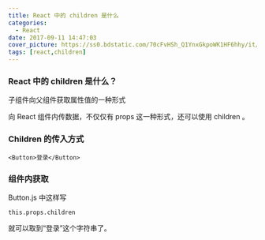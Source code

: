 ```yaml
---
title: React 中的 children 是什么
categories:
  - React
date: 2017-09-11 14:47:03
cover_picture: https://ss0.bdstatic.com/70cFvHSh_Q1YnxGkpoWK1HF6hhy/it/u=2436513331,2729964507&fm=27&gp=0.jpg
tags: [react,children]
---
```


### React 中的 children 是什么？
子组件向父组件获取属性值的一种形式

向 React 组件内传数据，不仅仅有 props 这一种形式，还可以使用 children 。

### Children 的传入方式
```
<Button>登录</Button>
```
### 组件内获取

Button.js 中这样写
```
this.props.children
```
就可以取到“登录”这个字符串了。


